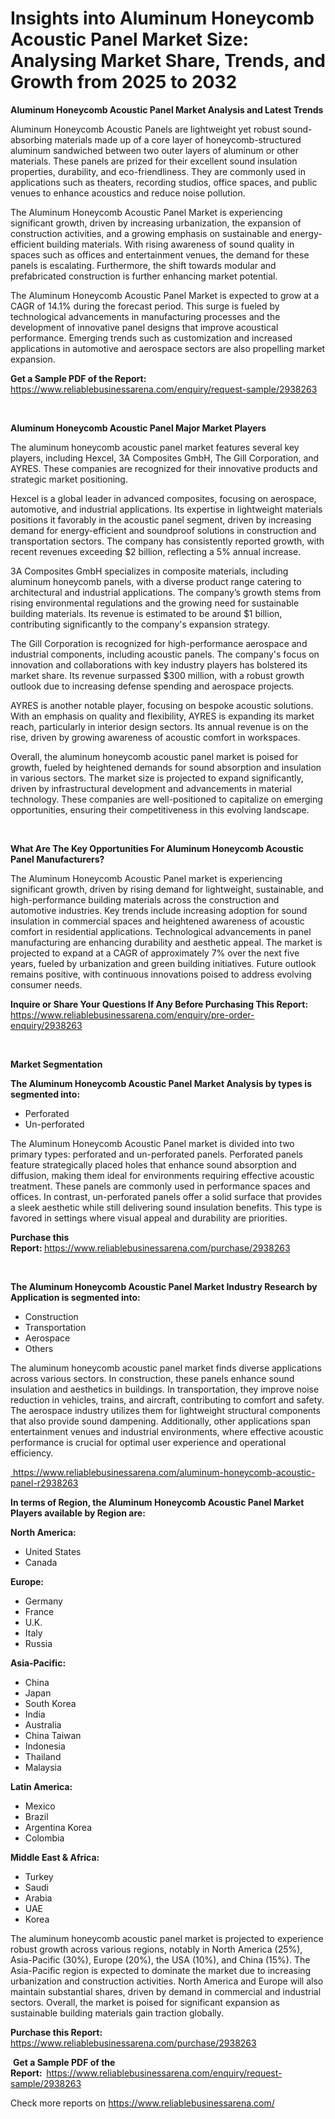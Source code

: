 <p><h1>Insights into Aluminum Honeycomb Acoustic Panel Market Size: Analysing Market Share, Trends, and Growth from 2025 to 2032</h1></p><p><strong>Aluminum Honeycomb Acoustic Panel Market Analysis and Latest Trends</strong></p>
<p><p>Aluminum Honeycomb Acoustic Panels are lightweight yet robust sound-absorbing materials made up of a core layer of honeycomb-structured aluminum sandwiched between two outer layers of aluminum or other materials. These panels are prized for their excellent sound insulation properties, durability, and eco-friendliness. They are commonly used in applications such as theaters, recording studios, office spaces, and public venues to enhance acoustics and reduce noise pollution.</p><p>The Aluminum Honeycomb Acoustic Panel Market is experiencing significant growth, driven by increasing urbanization, the expansion of construction activities, and a growing emphasis on sustainable and energy-efficient building materials. With rising awareness of sound quality in spaces such as offices and entertainment venues, the demand for these panels is escalating. Furthermore, the shift towards modular and prefabricated construction is further enhancing market potential.</p><p>The Aluminum Honeycomb Acoustic Panel Market is expected to grow at a CAGR of 14.1% during the forecast period. This surge is fueled by technological advancements in manufacturing processes and the development of innovative panel designs that improve acoustical performance. Emerging trends such as customization and increased applications in automotive and aerospace sectors are also propelling market expansion.</p></p>
<p><strong>Get a Sample PDF of the Report:&nbsp;</strong> <a href="https://www.reliablebusinessarena.com/enquiry/request-sample/2938263?utm_campaign=2991&utm_medium=2&utm_source=Github&utm_content=ia&utm_term=15032025&utm_id=aluminum-honeycomb-acoustic-panel">https://www.reliablebusinessarena.com/enquiry/request-sample/2938263</a></p>
<p>&nbsp;</p>
<p><strong>Aluminum Honeycomb Acoustic Panel Major Market Players</strong></p>
<p><p>The aluminum honeycomb acoustic panel market features several key players, including Hexcel, 3A Composites GmbH, The Gill Corporation, and AYRES. These companies are recognized for their innovative products and strategic market positioning.</p><p>Hexcel is a global leader in advanced composites, focusing on aerospace, automotive, and industrial applications. Its expertise in lightweight materials positions it favorably in the acoustic panel segment, driven by increasing demand for energy-efficient and soundproof solutions in construction and transportation sectors. The company has consistently reported growth, with recent revenues exceeding $2 billion, reflecting a 5% annual increase.</p><p>3A Composites GmbH specializes in composite materials, including aluminum honeycomb panels, with a diverse product range catering to architectural and industrial applications. The company’s growth stems from rising environmental regulations and the growing need for sustainable building materials. Its revenue is estimated to be around $1 billion, contributing significantly to the company's expansion strategy.</p><p>The Gill Corporation is recognized for high-performance aerospace and industrial components, including acoustic panels. The company's focus on innovation and collaborations with key industry players has bolstered its market share. Its revenue surpassed $300 million, with a robust growth outlook due to increasing defense spending and aerospace projects.</p><p>AYRES is another notable player, focusing on bespoke acoustic solutions. With an emphasis on quality and flexibility, AYRES is expanding its market reach, particularly in interior design sectors. Its annual revenue is on the rise, driven by growing awareness of acoustic comfort in workspaces.</p><p>Overall, the aluminum honeycomb acoustic panel market is poised for growth, fueled by heightened demands for sound absorption and insulation in various sectors. The market size is projected to expand significantly, driven by infrastructural development and advancements in material technology. These companies are well-positioned to capitalize on emerging opportunities, ensuring their competitiveness in this evolving landscape.</p></p>
<p>&nbsp;</p>
<p><strong>What Are The Key Opportunities For Aluminum Honeycomb Acoustic Panel Manufacturers?</strong></p>
<p><p>The Aluminum Honeycomb Acoustic Panel market is experiencing significant growth, driven by rising demand for lightweight, sustainable, and high-performance building materials across the construction and automotive industries. Key trends include increasing adoption for sound insulation in commercial spaces and heightened awareness of acoustic comfort in residential applications. Technological advancements in panel manufacturing are enhancing durability and aesthetic appeal. The market is projected to expand at a CAGR of approximately 7% over the next five years, fueled by urbanization and green building initiatives. Future outlook remains positive, with continuous innovations poised to address evolving consumer needs.</p></p>
<p><strong>Inquire or Share Your Questions If Any Before Purchasing This Report:</strong> <a href="https://www.reliablebusinessarena.com/enquiry/pre-order-enquiry/2938263?utm_campaign=2991&utm_medium=2&utm_source=Github&utm_content=ia&utm_term=15032025&utm_id=aluminum-honeycomb-acoustic-panel">https://www.reliablebusinessarena.com/enquiry/pre-order-enquiry/2938263</a></p>
<p>&nbsp;</p>
<p><strong>Market Segmentation</strong></p>
<p><strong>The Aluminum Honeycomb Acoustic Panel Market Analysis by types is segmented into:</strong></p>
<p><ul><li>Perforated</li><li>Un-perforated</li></ul></p>
<p><p>The Aluminum Honeycomb Acoustic Panel market is divided into two primary types: perforated and un-perforated panels. Perforated panels feature strategically placed holes that enhance sound absorption and diffusion, making them ideal for environments requiring effective acoustic treatment. These panels are commonly used in performance spaces and offices. In contrast, un-perforated panels offer a solid surface that provides a sleek aesthetic while still delivering sound insulation benefits. This type is favored in settings where visual appeal and durability are priorities.</p></p>
<p><strong>Purchase this Report:&nbsp;</strong><a href="https://www.reliablebusinessarena.com/purchase/2938263?utm_campaign=2991&utm_medium=2&utm_source=Github&utm_content=ia&utm_term=15032025&utm_id=aluminum-honeycomb-acoustic-panel">https://www.reliablebusinessarena.com/purchase/2938263</a></p>
<p>&nbsp;</p>
<p><strong>The Aluminum Honeycomb Acoustic Panel Market Industry Research by Application is segmented into:</strong></p>
<p><ul><li>Construction</li><li>Transportation</li><li>Aerospace</li><li>Others</li></ul></p>
<p><p>The aluminum honeycomb acoustic panel market finds diverse applications across various sectors. In construction, these panels enhance sound insulation and aesthetics in buildings. In transportation, they improve noise reduction in vehicles, trains, and aircraft, contributing to comfort and safety. The aerospace industry utilizes them for lightweight structural components that also provide sound dampening. Additionally, other applications span entertainment venues and industrial environments, where effective acoustic performance is crucial for optimal user experience and operational efficiency.</p></p>
<p><a href="https://www.reliablebusinessarena.com/aluminum-honeycomb-acoustic-panel-r2938263?utm_campaign=2991&utm_medium=2&utm_source=Github&utm_content=ia&utm_term=15032025&utm_id=aluminum-honeycomb-acoustic-panel">&nbsp;https://www.reliablebusinessarena.com/aluminum-honeycomb-acoustic-panel-r2938263</a></p>
<p><strong>In terms of Region, the Aluminum Honeycomb Acoustic Panel Market Players available by Region are:</strong></p>
<p>
    <p> <strong> North America: </strong>
        <ul>
            <li>United States</li>
            <li>Canada</li>
        </ul>
        </p> 
    <p> <strong> Europe: </strong>
        <ul>
            <li>Germany</li>
            <li>France</li>
            <li>U.K.</li>
            <li>Italy</li>
            <li>Russia</li>
        </ul>
        </p> 
    <p> <strong> Asia-Pacific: </strong>
        <ul>
            <li>China</li>
            <li>Japan</li>
            <li>South Korea</li>
            <li>India</li>
            <li>Australia</li>
            <li>China Taiwan</li>
            <li>Indonesia</li>
            <li>Thailand</li>
            <li>Malaysia</li>
        </ul>
        </p> 
    <p> <strong> Latin America: </strong>
        <ul>
            <li>Mexico</li>
            <li>Brazil</li>
            <li>Argentina Korea</li>
            <li>Colombia</li>
        </ul>
        </p> 
    <p> <strong> Middle East & Africa: </strong>
        <ul>
            <li>Turkey</li>
            <li>Saudi</li>
            <li>Arabia</li>
            <li>UAE</li>
            <li>Korea</li>
        </ul>
    </p>
    </p>
<p><p>The aluminum honeycomb acoustic panel market is projected to experience robust growth across various regions, notably in North America (25%), Asia-Pacific (30%), Europe (20%), the USA (10%), and China (15%). The Asia-Pacific region is expected to dominate the market due to increasing urbanization and construction activities. North America and Europe will also maintain substantial shares, driven by demand in commercial and industrial sectors. Overall, the market is poised for significant expansion as sustainable building materials gain traction globally.</p></p>
<p><strong>Purchase this Report: </strong><a href="https://www.reliablebusinessarena.com/purchase/2938263?utm_campaign=2991&utm_medium=2&utm_source=Github&utm_content=ia&utm_term=15032025&utm_id=aluminum-honeycomb-acoustic-panel">https://www.reliablebusinessarena.com/purchase/2938263</a></p>
<p>&nbsp;<strong>Get a Sample PDF of the Report:&nbsp;&nbsp;</strong><a href="https://www.reliablebusinessarena.com/enquiry/request-sample/2938263?utm_campaign=2991&utm_medium=2&utm_source=Github&utm_content=ia&utm_term=15032025&utm_id=aluminum-honeycomb-acoustic-panel">https://www.reliablebusinessarena.com/enquiry/request-sample/2938263</a></p>
<p><strong></strong></p>
<p>Check more reports on <a href="https://www.reliablebusinessarena.com/?utm_campaign=2991&utm_medium=2&utm_source=Github&utm_content=ia&utm_term=15032025&utm_id=aluminum-honeycomb-acoustic-panel">https://www.reliablebusinessarena.com/</a></p>